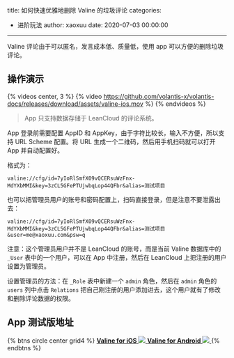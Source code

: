 title: 如何快速优雅地删除 Valine 的垃圾评论
categories:
  - 进阶玩法
author: xaoxuu
date: 2020-07-03 00:00:00
---

Valine 评论由于可以匿名，发言成本低、质量低，使用 app 可以方便的删除垃圾评论。

<!-- more -->

## 操作演示

{% videos center, 3 %}
{% video https://github.com/volantis-x/volantis-docs/releases/download/assets/valine-ios.mov %}
{% endvideos %}

> App 只支持数据存储于 LeanCloud 的评论系统。

App 登录前需要配置 AppID 和 AppKey，由于字符比较长，输入不方便，所以支持 URL Scheme 配置。将 URL 生成一个二维码，然后用手机扫码就可以打开 App 并自动配置好。

格式为：

```
valine://cfg/id=7yIoRlSmfX09vQCERsuWzFnx-MdYXbMMI&key=3zCL5GFePTUjwbqLop44QFbr&alias=测试项目
```

也可以把管理员用户的账号和密码配置上，扫码直接登录，但是注意不要泄露出去：

```
valine://cfg/id=7yIoRlSmfX09vQCERsuWzFnx-MdYXbMMI&key=3zCL5GFePTUjwbqLop44QFbr&alias=测试项目&user=me@xaoxuu.com&psw=q
```

注意：这个管理员用户并不是 LeanCloud 的账号，而是当前 Valine 数据库中的 `_User` 表中的一个用户，可以在 App 中注册，然后在 LeanCloud 上把注册的用户设置为管理员。

设置管理员的方法：在 `_Role` 表中新建一个 `admin` 角色，然后在 `admin` 角色的 `users` 列中点击 `Relations` 把自己刚注册的用户添加进去，这个用户就有了修改和删除评论数据的权限。

## App 测试版地址

{% btns circle center grid4 %}
<a href='https://testflight.apple.com/join/zA4MOzDd'>
  <i class='fab fa-apple'></i>
  <b>Valine for iOS</b>
  <img src='https://i.loli.net/2020/07/04/cGmgsHhwlt4vYyK.png'>
</a>
<a href='https://github.com/yinhanlei/Valine-Android/releases/'>
  <i class='fab fa-android'></i>
  <b>Valine for Android</b>
  <img src='https://i.loli.net/2020/07/21/HN2UhFIys6gKXct.png'>
</a>
{% endbtns %}

